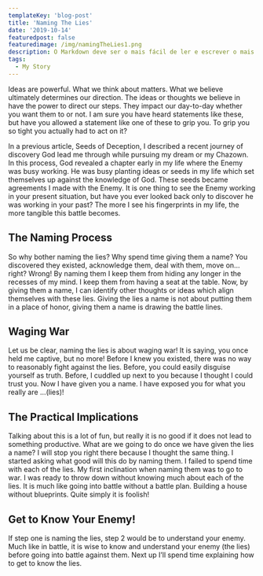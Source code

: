 ```yaml
---
templateKey: 'blog-post'
title: 'Naming The Lies'
date: '2019-10-14'
featuredpost: false
featuredimage: /img/namingTheLies1.png
description: O Markdown deve ser o mais fácil de ler e escrever o mais possível.
tags:
  - My Story
---
```


Ideas are powerful. What we think about matters. What we believe ultimately determines our direction. The ideas or thoughts we believe in have the power to direct our steps. They impact our day-to-day whether you want them to or not. I am sure you have heard statements like these, but have you allowed a statement like one of these to grip you. To grip you so tight you actually had to act on it?

In a previous article, Seeds of Deception, I described a recent journey of discovery God lead me through while pursuing my dream or my Chazown. In this process, God revealed a chapter early in my life where the Enemy was busy working. He was busy planting ideas or seeds in my life which set themselves up against the knowledge of God. These seeds became agreements I made with the Enemy. It is one thing to see the Enemy working in your present situation, but have you ever looked back only to discover he was working in your past? The more I see his fingerprints in my life, the more tangible this battle becomes.

## The Naming Process

So why bother naming the lies? Why spend time giving them a name? You discovered they existed, acknowledge them, deal with them, move on… right? Wrong! By naming them I keep them from hiding any longer in the recesses of my mind. I keep them from having a seat at the table. Now, by giving them a name, I can identify other thoughts or ideas which align themselves with these lies. Giving the lies a name is not about putting them in a place of honor, giving them a name is drawing the battle lines.

## Waging War

Let us be clear, naming the lies is about waging war! It is saying, you once held me captive, but no more! Before I knew you existed, there was no way to reasonably fight against the lies. Before, you could easily disguise yourself as truth. Before, I cuddled up next to you because I thought I could trust you. Now I have given you a name. I have exposed you for what you really are …(lies)!

## The Practical Implications

Talking about this is a lot of fun, but really it is no good if it does not lead to something productive. What are we going to do once we have given the lies a name? I will stop you right there because I thought the same thing. I started asking what good will this do by naming them. I failed to spend time with each of the lies. My first inclination when naming them was to go to war. I was ready to throw down without knowing much about each of the lies. It is much like going into battle without a battle plan. Building a house without blueprints. Quite simply it is foolish!

## Get to Know Your Enemy!

If step one is naming the lies, step 2 would be to understand your enemy. Much like in battle, it is wise to know and understand your enemy (the lies) before going into battle against them. Next up I’ll spend time explaining how to get to know the lies.
